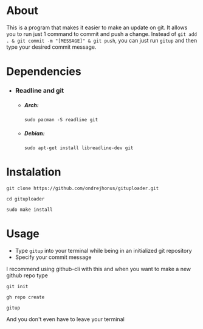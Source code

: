 # About
This is a program that makes it easier to make an update on git.
It allows you to run just 1 command to commit and push a change. 
Instead of ```git add . & git commit -m "[MESSAGE]" & git push```, 
you can just run ```gitup``` and then type your desired commit message.

# Dependencies
- ### Readline and git
    - ##### Arch: 
        ```sudo pacman -S readline git```
    - ##### Debian: 
        ```sudo apt-get install libreadline-dev git```

# Instalation
```
git clone https://github.com/ondrejhonus/gituploader.git

cd gituploader

sudo make install
```

# Usage
- Type ```gitup``` into your terminal while being in an initialized git repository
- Specify your commit message

I recommend using github-cli with this and when you want to make a new github repo type

    git init

    gh repo create

    gitup

And you don't even have to leave your terminal